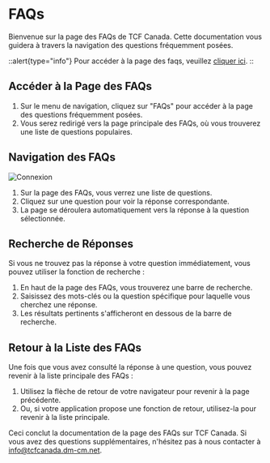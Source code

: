 # FAQs

Bienvenue sur la page des FAQs de TCF Canada. Cette documentation vous guidera à travers la navigation des questions fréquemment posées.

::alert{type="info"}
Pour accéder à la page des faqs, veuillez [cliquer ici](https://tcfcanada.dm-cm.net/faqs).
::

## Accéder à la Page des FAQs

1. Sur le menu de navigation, cliquez sur "FAQs" pour accéder à la page des questions fréquemment posées.
2. Vous serez redirigé vers la page principale des FAQs, où vous trouverez une liste de questions populaires.

## Navigation des FAQs

![Connexion](/img/authentification/36.png)

1. Sur la page des FAQs, vous verrez une liste de questions.
2. Cliquez sur une question pour voir la réponse correspondante.
3. La page se déroulera automatiquement vers la réponse à la question sélectionnée.

## Recherche de Réponses

Si vous ne trouvez pas la réponse à votre question immédiatement, vous pouvez utiliser la fonction de recherche :

1. En haut de la page des FAQs, vous trouverez une barre de recherche.
2. Saisissez des mots-clés ou la question spécifique pour laquelle vous cherchez une réponse.
3. Les résultats pertinents s'afficheront en dessous de la barre de recherche.

## Retour à la Liste des FAQs

Une fois que vous avez consulté la réponse à une question, vous pouvez revenir à la liste principale des FAQs :

1. Utilisez la flèche de retour de votre navigateur pour revenir à la page précédente.
2. Ou, si votre application propose une fonction de retour, utilisez-la pour revenir à la liste principale.

Ceci conclut la documentation de la page des FAQs sur TCF Canada. Si vous avez des questions supplémentaires, n'hésitez pas à nous contacter à info@tcfcanada.dm-cm.net.
